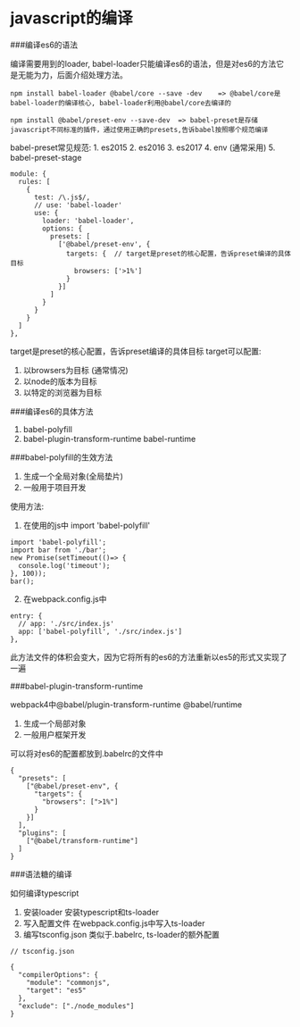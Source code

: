 # javascript的编译

###编译es6的语法

编译需要用到的loader, babel-loader只能编译es6的语法，但是对es6的方法它是无能为力，后面介绍处理方法。

```
npm install babel-loader @babel/core --save -dev    => @babel/core是babel-loader的编译核心, babel-loader利用@babel/core去编译的

npm install @babel/preset-env --save-dev  => babel-preset是存储javascript不同标准的插件，通过使用正确的presets,告诉babel按照哪个规范编译
```

babel-preset常见规范:
	1. es2015
	2. es2016
	3. es2017
	4. env (通常采用)
	5. babel-preset-stage

```
module: {
  rules: [
    {
      test: /\.js$/, 
      // use: 'babel-loader'
      use: {
        loader: 'babel-loader',
        options: {
          presets: [
            ['@babel/preset-env', {
              targets: {  // target是preset的核心配置，告诉preset编译的具体目标
                browsers: ['>1%']
              }
            }]
          ]
        }
      }
    }
  ]
},
```
target是preset的核心配置，告诉preset编译的具体目标
target可以配置: 
1. 以browsers为目标 (通常情况)
2. 以node的版本为目标
3. 以特定的浏览器为目标


###编译es6的具体方法

1. babel-polyfill
2. babel-plugin-transform-runtime  babel-runtime


###babel-polyfill的生效方法
1. 生成一个全局对象(全局垫片)
2. 一般用于项目开发

使用方法:
1. 在使用的js中 import 'babel-polyfill'

```
import 'babel-polyfill';
import bar from './bar';
new Promise(setTimeout(()=> {
  console.log('timeout');
}, 100));
bar();
```

2. 在webpack.config.js中
```
entry: {
  // app: './src/index.js'
  app: ['babel-polyfill', './src/index.js']
},
```

此方法文件的体积会变大，因为它将所有的es6的方法重新以es5的形式又实现了一遍


###babel-plugin-transform-runtime

webpack4中@babel/plugin-transform-runtime  @babel/runtime

1. 生成一个局部对象
2. 一般用户框架开发


可以将对es6的配置都放到.babelrc的文件中

```
{
  "presets": [
    ["@babel/preset-env", {
      "targets": {
        "browsers": [">1%"]
      }
    }]
  ],
  "plugins": [
    ["@babel/transform-runtime"]
  ]
}
```

###语法糖的编译

如何编译typescript

1. 安装loader  安装typescript和ts-loader
2. 写入配置文件  在webpack.config.js中写入ts-loader
3. 编写tsconfig.json 类似于.babelrc, ts-loader的额外配置

```
// tsconfig.json

{
  "compilerOptions": {
    "module": "commonjs",
    "target": "es5"
  },
  "exclude": ["./node_modules"]
}

```